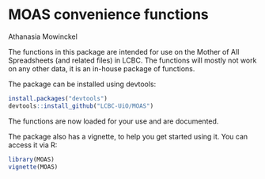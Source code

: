 MOAS convenience functions
================
Athanasia Mowinckel

The functions in this package are intended for use on the Mother of All Spreadsheets (and related files) in LCBC. The functions will mostly not work on any other data, it is an in-house package of functions.

The package can be installed using devtools:

``` r
install.packages("devtools")
devtools::install_github("LCBC-UiO/MOAS")
```

The functions are now loaded for your use and are documented.

The package also has a vignette, to help you get started using it. 
You can access it via R:

```r
library(MOAS)
vignette(MOAS)
```
